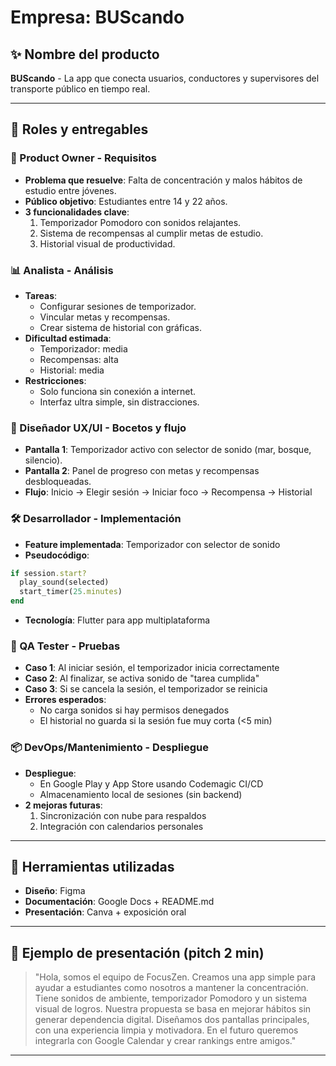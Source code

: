 # Empresa: BUScando

## ✨ Nombre del producto
**BUScando** - La app que conecta usuarios, conductores y supervisores del transporte público en tiempo real.

---

## 🔀 Roles y entregables

### 👥 Product Owner - Requisitos
- **Problema que resuelve**: Falta de concentración y malos hábitos de estudio entre jóvenes.
- **Público objetivo**: Estudiantes entre 14 y 22 años.
- **3 funcionalidades clave**:
  1. Temporizador Pomodoro con sonidos relajantes.
  2. Sistema de recompensas al cumplir metas de estudio.
  3. Historial visual de productividad.

### 📊 Analista - Análisis
- **Tareas**:
  - Configurar sesiones de temporizador.
  - Vincular metas y recompensas.
  - Crear sistema de historial con gráficas.
- **Dificultad estimada**:
  - Temporizador: media
  - Recompensas: alta
  - Historial: media
- **Restricciones**:
  - Solo funciona sin conexión a internet.
  - Interfaz ultra simple, sin distracciones.

### 🎨 Diseñador UX/UI - Bocetos y flujo
- **Pantalla 1**: Temporizador activo con selector de sonido (mar, bosque, silencio).
- **Pantalla 2**: Panel de progreso con metas y recompensas desbloqueadas.
- **Flujo**:
  Inicio → Elegir sesión → Iniciar foco → Recompensa → Historial

### 🛠️ Desarrollador - Implementación
- **Feature implementada**: Temporizador con selector de sonido
- **Pseudocódigo**:
```ruby
if session.start?
  play_sound(selected)
  start_timer(25.minutes)
end
```
- **Tecnología**: Flutter para app multiplataforma

### 🔧 QA Tester - Pruebas
- **Caso 1**: Al iniciar sesión, el temporizador inicia correctamente
- **Caso 2**: Al finalizar, se activa sonido de "tarea cumplida"
- **Caso 3**: Si se cancela la sesión, el temporizador se reinicia
- **Errores esperados**:
  - No carga sonidos si hay permisos denegados
  - El historial no guarda si la sesión fue muy corta (<5 min)

### 📦 DevOps/Mantenimiento - Despliegue
- **Despliegue**:
  - En Google Play y App Store usando Codemagic CI/CD
  - Almacenamiento local de sesiones (sin backend)
- **2 mejoras futuras**:
  1. Sincronización con nube para respaldos
  2. Integración con calendarios personales

---

## 📅 Herramientas utilizadas
- **Diseño**: Figma
- **Documentación**: Google Docs + README.md
- **Presentación**: Canva + exposición oral

---

## 🌟 Ejemplo de presentación (pitch 2 min)
> "Hola, somos el equipo de FocusZen. Creamos una app simple para ayudar a estudiantes como nosotros a mantener la concentración. Tiene sonidos de ambiente, temporizador Pomodoro y un sistema visual de logros. Nuestra propuesta se basa en mejorar hábitos sin generar dependencia digital. Diseñamos dos pantallas principales, con una experiencia limpia y motivadora. En el futuro queremos integrarla con Google Calendar y crear rankings entre amigos."

---
